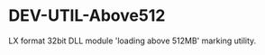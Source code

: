 DEV-UTIL-Above512
=================

LX format 32bit DLL module 'loading above 512MB' marking utility.
